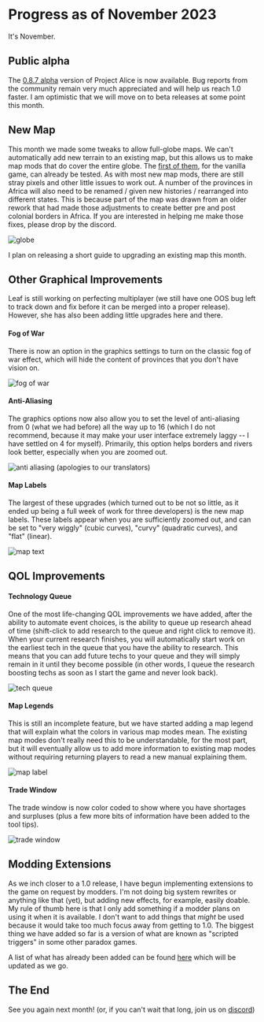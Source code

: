 # Progress as of November 2023

It's November.

## Public alpha

The [0.8.7 alpha](https://github.com/schombert/Project-Alice/releases/download/v0.8.7%CE%B1/0.8.7-ALPHA.zip) version of Project Alice is now available. Bug reports from the community remain very much appreciated and will help us reach 1.0 faster. I am optimistic that we will move on to beta releases at some point this month.

## New Map

This month we made some tweaks to allow full-globe maps. We can't automatically add new terrain to an existing map, but this allows us to make map mods that do cover the entire globe. The [first of them](https://github.com/schombert/Project-Alice/blob/main/openv2%20map%20mod/OpenV2Map.zip), for the vanilla game, can already be tested. As with most new map mods, there are still stray pixels and other little issues to work out. A number of the provinces in Africa will also need to be renamed / given new histories / rearranged into different states. This is because part of the map was drawn from an older rework that had made those adjustments to create better pre and post colonial borders in Africa. If you are interested in helping me make those fixes, please drop by the discord.

![globe](globe.png)

I plan on releasing a short guide to upgrading an existing map this month.

## Other Graphical Improvements

Leaf is still working on perfecting multiplayer (we still have one OOS bug left to track down and fix before it can be merged into a proper release). However, she has also been adding little upgrades here and there.

#### Fog of War

There is now an option in the graphics settings to turn on the classic fog of war effect, which will hide the content of provinces that you don't have vision on.

![fog of war](fow.png)

#### Anti-Aliasing

The graphics options now also allow you to set the level of anti-aliasing from 0 (what we had before) all the way up to 16 (which I do not recommend, because it may make your user interface extremely laggy -- I have settled on 4 for myself). Primarily, this option helps borders and rivers look better, especially when you are zoomed out.

![anti aliasing](aa.png)
(apologies to our translators)

#### Map Labels

The largest of these upgrades (which turned out to be not so little, as it ended up being a full week of work for three developers) is the new map labels. These labels appear when you are sufficiently zoomed out, and can be set to "very wiggly" (cubic curves), "curvy" (quadratic curves), and "flat" (linear).

![map text](text.png)

## QOL Improvements

#### Technology Queue

One of the most life-changing QOL improvements we have added, after the ability to automate event choices, is the ability to queue up research ahead of time (shift-click to add research to the queue and right click to remove it). When your current research finishes, you will automatically start work on the earliest tech in the queue that you have the ability to research. This means that you can add future techs to your queue and they will simply remain in it until they become possible (in other words, I queue the research boosting techs as soon as I start the game and never look back).

![tech queue](queue.png)

#### Map Legends

This is still an incomplete feature, but we have started adding a map legend that will explain what the colors in various map modes mean. The existing map modes don't really need this to be understandable, for the most part, but it will eventually allow us to add more information to existing map modes without requiring returning players to read a new manual explaining them.

![map label](label.png)

#### Trade Window

The trade window is now color coded to show where you have shortages and surpluses (plus a few more bits of information have been added to the tool tips).

![trade window](trade.png)

## Modding Extensions

As we inch closer to a 1.0 release, I have begun implementing extensions to the game on request by modders. I'm not doing big system rewrites or anything like that (yet), but adding new effects, for example, easily doable. My rule of thumb here is that I only add something if a modder plans on using it when it is available. I don't want to add things that *might* be used because it would take too much focus away from getting to 1.0. The biggest thing we have added so far is a version of what are known as "scripted triggers" in some other paradox games.

A list of what has already been added can be found [here](https://github.com/schombert/Project-Alice/blob/main/docs/extensions.md) which will be updated as we go.

## The End

See you again next month! (or, if you can't wait that long, join us on [discord](https://discord.gg/QUJExr4mRn))